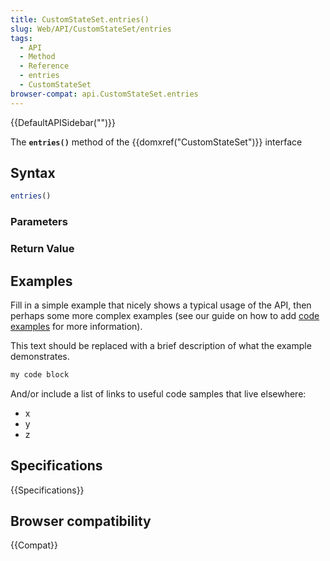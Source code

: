```yaml
---
title: CustomStateSet.entries()
slug: Web/API/CustomStateSet/entries
tags:
  - API
  - Method
  - Reference
  - entries
  - CustomStateSet
browser-compat: api.CustomStateSet.entries
---
```

{{DefaultAPISidebar("")}}

The **`entries()`** method of the {{domxref("CustomStateSet")}} interface 

## Syntax

```js
entries()
```

### Parameters



### Return Value



## Examples

Fill in a simple example that nicely shows a typical usage of the API, then perhaps some more complex examples (see our guide on how to add [code examples](/en-US/docs/MDN/Contribute/Structures/Code_examples) for more information).

This text should be replaced with a brief description of what the example demonstrates.

```js
my code block
```

And/or include a list of links to useful code samples that live elsewhere:

*   x
*   y
*   z

## Specifications

{{Specifications}}

## Browser compatibility

{{Compat}}

